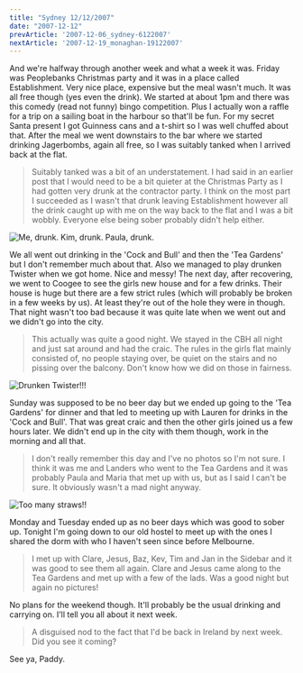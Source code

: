 ```yaml
---
title: "Sydney 12/12/2007"
date: "2007-12-12"
prevArticle: '2007-12-06_sydney-6122007'
nextArticle: '2007-12-19_monaghan-19122007'
---
```

And we're halfway through another week and what a week it was. Friday was Peoplebanks Christmas party and it was in a place called Establishment. Very nice place, expensive but the meal wasn't much. It was all free though (yes even the drink). We started at about 1pm and there was this comedy (read not funny) bingo competition. Plus I actually won a raffle for a trip on a sailing boat in the harbour so that'll be fun. For my secret Santa present I got Guinness cans and a t-shirt so I was well chuffed about that. After the meal we went downstairs to the bar where we started drinking Jagerbombs, again all free, so I was suitably tanked when I arrived back at the flat. 
> Suitably tanked was a bit of an understatement. I had said in an earlier post that I would need to be a bit quieter at the Christmas Party as I had gotten very drunk at the contractor party. I think on the most part I succeeded as I wasn't that drunk leaving Establishment however all the drink caught up with me on the way back to the flat and I was a bit wobbly. Everyone else being sober probably didn't help either.

![Me, drunk. Kim, drunk. Paula, drunk.](/images/DSCN0082.JPG "Me, drunk. Kim, drunk. Paula, drunk.")

We all went out drinking in the 'Cock and Bull' and then the 'Tea Gardens' but I don't remember much about that. Also we managed to play drunken Twister when we got home. Nice and messy! The next day, after recovering, we went to Coogee to see the girls new house and for a few drinks. Their house is huge but there are a few strict rules (which will probably be broken in a few weeks by us). At least they're out of the hole they were in though. That night wasn't too bad because it was quite late when we went out and we didn't go into the city. 
> This actually was quite a good night. We stayed in the CBH all night and just sat around and had the craic. The rules in the girls flat mainly consisted of, no people staying over, be quiet on the stairs and no pissing over the balcony. Don't know how we did on those in fairness.

![Drunken Twister!!!](/images/DSCN0089.JPG "Drunken Twister!!!")

Sunday was supposed to be no beer day but we ended up going to the 'Tea Gardens' for dinner and that led to meeting up with Lauren for drinks in the 'Cock and Bull'. That was great craic and then the other girls joined us a few hours later. We didn't end up in the city with them though, work in the morning and all that. 
> I don't really remember this day and I've no photos so I'm not sure. I think it was me and Landers who went to the Tea Gardens and it was probably Paula and Maria that met up with us, but as I said I can't be sure. It obviously wasn't a mad night anyway.

![Too many straws!!](/images/DSCN0108.JPG "Too many straws!!")

Monday and Tuesday ended up as no beer days which was good to sober up. Tonight I'm going down to our old hostel to meet up with the ones I shared the dorm with who I haven't seen since before Melbourne. 
> I met up with Clare, Jesus, Baz, Kev, Tim and Jan in the Sidebar and it was good to see them all again. Clare and Jesus came along to the Tea Gardens and met up with a few of the lads. Was a good night but again no pictures!

No plans for the weekend though. It'll probably be the usual drinking and carrying on. I'll tell you all about it next week.
> A disguised nod to the fact that I'd be back in Ireland by next week. Did you see it coming?


See ya,
Paddy.